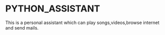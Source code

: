 # PYTHON_ASSISTANT
This is a personal assistant which can play songs,videos,browse internet and send mails.
